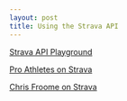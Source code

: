 ```yaml
---
layout: post
title: Using the Strava API
---
```


[Strava API Playground](https://developers.strava.com/playground/)

[Pro Athletes on Strava](https://www.strava.com/pros)

[Chris Froome on Strava](https://www.strava.com/pros/chrisfroome)
